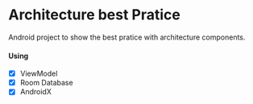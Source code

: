 # Architecture best Pratice
Android project to show the best pratice with architecture components.

#### Using

- [x] ViewModel
- [x] Room Database
- [x] AndroidX
